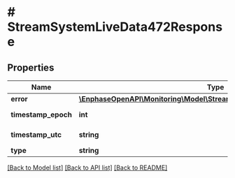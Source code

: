# # StreamSystemLiveData472Response

## Properties

Name | Type | Description | Notes
------------ | ------------- | ------------- | -------------
**error** | [**\EnphaseOpenAPI\Monitoring\Model\StreamSystemLiveData472ResponseError**](StreamSystemLiveData472ResponseError.md) |  | [optional]
**timestamp_epoch** | **int** | Timestamp in epoch format. | [optional]
**timestamp_utc** | **string** | Timestamp in UTC format. | [optional]
**type** | **string** | validation_error | [optional]

[[Back to Model list]](../../README.md#models) [[Back to API list]](../../README.md#endpoints) [[Back to README]](../../README.md)
